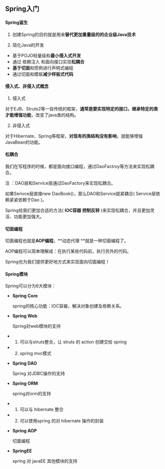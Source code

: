 ## Spring入门

#### Spring诞生

1. 创建Spring的目的就是用来**替代更加重量级的的企业级Java技术**

2. 简化Java的开发

- 基于POJO轻量级和**最小侵入式开发**
- 通过 依赖注入 和面向接口实现**松耦合**
- **基于切面**和惯例进行声明式编程
- 通过切面和模板**减少样板式代码** 



#### 侵入式、非侵入式概念

1. 侵入式

对于EJB、Struts2等一些传统的框架，**通常是要实现特定的接口，继承特定的类才能增强功能**，改变了java类的结构。



2. 非侵入式

对于Hibernate、Spring等框架，**对现有的类结构没有影响**，就能够增强JavaBean的功能。



#### 松耦合

我们在写程序的时候，都是面向接口编程，通过DaoFactroy等方法来实现松耦合。

注 ：DAO层和Service层通过DaoFactory来实现松耦合。

如果Serivce层直接new DaoBook()，那么DAO和Service就紧耦合( Service层依赖紧紧依赖于Dao )。



Spring给我们更加合适的方法( **IOC容器 控制反转** )来实现松耦合，并且更加灵活、功能更加强大。



#### 切面编程

切面编程也就是**AOP编程**，**动态代理 **就是一种切面编程了。

AOP编程可以简单理解成：在执行某些代码前，执行另外的代码。

Spring也为我们提供更好地方式来实现面向切面编程！



#### Spring模块

Spring可以分为6大模块：

- **Spring Core** 

   spring的核心功能：IOC容器，解决对象创建及依赖关系。

- **Spring Web**  

  Spring对web模块的支持

- 1. 可以与struts整合，让 struts 的 action 创建交给 spring

- 2. spring mvc模式

- **Spring DAO**  

  Spring 对JDBC操作的支持

- **Spring ORM**  

  spring对orm的支持

- 1. 可以与 hibernate 整合

- 2. 可以使用spring 的对 hibernate 操作的封装

- **Spring AOP**  

  切面编程

- **SpringEE**  

  spring 对 javaEE 其他模块的支持



